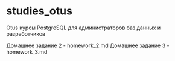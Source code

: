 # studies_otus
Otus курсы PostgreSQL для администраторов баз данных и разработчиков 

Домашнее задание 2 - homework_2.md
Домашнее задание 3 - homework_3.md
